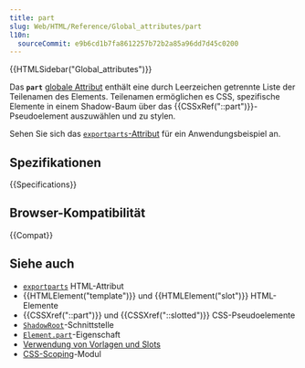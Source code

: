 ```yaml
---
title: part
slug: Web/HTML/Reference/Global_attributes/part
l10n:
  sourceCommit: e9b6cd1b7fa8612257b72b2a85a96dd7d45c0200
---
```


{{HTMLSidebar("Global_attributes")}}

Das **`part`** [globale Attribut](/de/docs/Web/HTML/Reference/Global_attributes) enthält eine durch Leerzeichen getrennte Liste der Teilenamen des Elements. Teilenamen ermöglichen es CSS, spezifische Elemente in einem Shadow-Baum über das {{CSSxRef("::part")}}-Pseudoelement auszuwählen und zu stylen.

Sehen Sie sich das [`exportparts`-Attribut](/de/docs/Web/HTML/Reference/Global_attributes/exportparts) für ein Anwendungsbeispiel an.

## Spezifikationen

{{Specifications}}

## Browser-Kompatibilität

{{Compat}}

## Siehe auch

- [`exportparts`](/de/docs/Web/HTML/Reference/Global_attributes/exportparts) HTML-Attribut
- {{HTMLElement("template")}} und {{HTMLElement("slot")}} HTML-Elemente
- {{CSSXref("::part")}} und {{CSSXref("::slotted")}} CSS-Pseudoelemente
- [`ShadowRoot`](/de/docs/Web/API/ShadowRoot)-Schnittstelle
- [`Element.part`](/de/docs/Web/API/Element/part)-Eigenschaft
- [Verwendung von Vorlagen und Slots](/de/docs/Web/API/Web_components/Using_templates_and_slots)
- [CSS-Scoping](/de/docs/Web/CSS/CSS_scoping)-Modul
